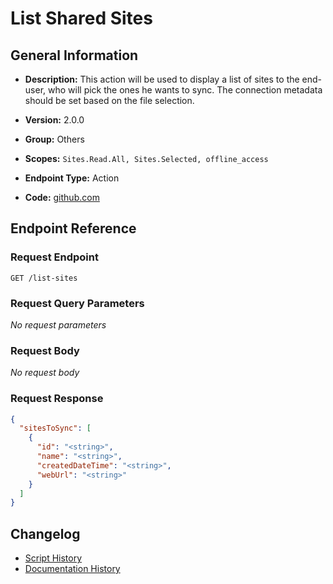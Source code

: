 <!-- BEGIN GENERATED CONTENT -->
# List Shared Sites

## General Information

- **Description:** This action will be used to display a list of sites to the end-user, who will pick the ones he wants to sync.
The connection metadata should be set based on the file selection.

- **Version:** 2.0.0
- **Group:** Others
- **Scopes:** `Sites.Read.All, Sites.Selected, offline_access`
- **Endpoint Type:** Action
- **Code:** [github.com](https://github.com/NangoHQ/integration-templates/tree/main/integrations/sharepoint-online/actions/list-shared-sites.ts)


## Endpoint Reference

### Request Endpoint

`GET /list-sites`

### Request Query Parameters

_No request parameters_

### Request Body

_No request body_

### Request Response

```json
{
  "sitesToSync": [
    {
      "id": "<string>",
      "name": "<string>",
      "createdDateTime": "<string>",
      "webUrl": "<string>"
    }
  ]
}
```

## Changelog

- [Script History](https://github.com/NangoHQ/integration-templates/commits/main/integrations/sharepoint-online/actions/list-shared-sites.ts)
- [Documentation History](https://github.com/NangoHQ/integration-templates/commits/main/integrations/sharepoint-online/actions/list-shared-sites.md)

<!-- END  GENERATED CONTENT -->

